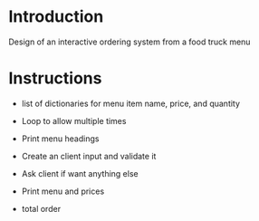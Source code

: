 # Introduction
Design of an interactive ordering system from a food truck menu

# Instructions

-  list of dictionaries for menu item name, price, and quantity

- Loop to allow multiple times

- Print menu headings 

- Create an client input and validate it

- Ask client if want anything else

- Print menu and prices

- total order
